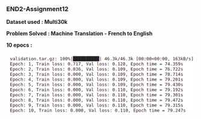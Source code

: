 ### END2-Assignment12

<b> Dataset used : Multi30k </b> 

<b> Problem Solved : Machine Translation - French to English </b>

<b> 10 epocs :
  
  
  
![image](https://github.com/Priyasharma2427/END2-Assignment12/blob/main/epoch10.png)
  
  
 
